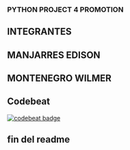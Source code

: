 ### PYTHON PROJECT 4 PROMOTION

## INTEGRANTES
## MANJARRES EDISON
## MONTENEGRO WILMER

## Codebeat
[![codebeat badge](https://codebeat.co/badges/a53b8833-55f9-4011-9053-06105386c15c)](https://codebeat.co/projects/github-com-wilmermontenegrogithub-my_project_wimo_edmav2-master)

## fin del readme

